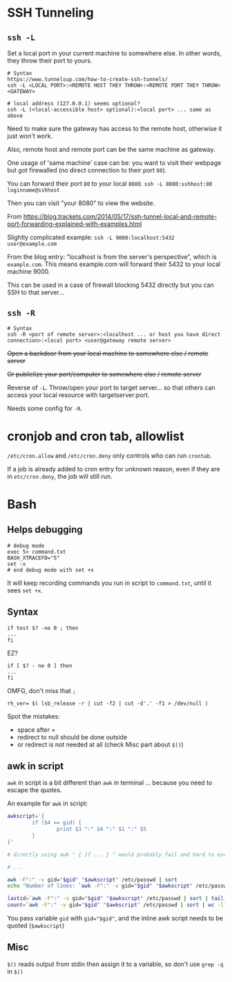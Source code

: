 # SSH Tunneling
## `ssh -L`

Set a local port in your current machine to somewhere else. In other words, they throw their port to yours.

```
# Syntax
https://www.tunnelsup.com/how-to-create-ssh-tunnels/
ssh -L <LOCAL PORT>:<REMOTE HOST THEY THROW>:<REMOTE PORT THEY THROW> <GATEWAY>

# local address (127.0.0.1) seems optional?
ssh -L (<local-accessible host> optional):<local port> ... same as above

```

Need to make sure the gateway has access to the remote host, otherwise it just won't work.

Also, remote host and remote port can be the same machine as gateway.

One usage of 'same machine' case can be: you want to visit their webpage but got firewalled (no direct connection to their port `80`).

You can forward their port `80` to your local `8080`.
`ssh -L 8080:sshhost:80 loginname@sshhost`

Then you can visit "your 8080" to view the website.

From https://blog.trackets.com/2014/05/17/ssh-tunnel-local-and-remote-port-forwarding-explained-with-examples.html

Slightly complicated example: `ssh -L 9000:localhost:5432 user@example.com`

From the blog entry: "localhost is from the server's perspective", which is `example.com`. This means example.com will forward their 5432 to your local machine 9000.

This can be used in a case of firewall blocking 5432 directly but you can SSH to that server...

## `ssh -R`

```
# Syntax
ssh -R <port of remote server>:<localhost ... or host you have direct connection>:<local port> <user@gateway remote server>
```

~~Open a backdoor from your local machine to somewhere else / remote server~~

~~Or publiclize your port/computer to somewhere else / remote server~~

Reverse of `-L`. Throw/open your port to target server... so that others can access your local resource with targetserver:port.

Needs some config for `-R`.



# cronjob and cron tab, allowlist
`/etc/cron.allow` and `/etc/cron.deny` only controls who can run `crontab`.  

If a job is already added to cron entry for unknown reason, even if they are in `etc/cron.deny`, the job will still run.

# Bash
## Helps debugging 

```
# debug mode
exec 5> command.txt
BASH_XTRACEFD="5"
set -x
# end debug mode with set +x
```

It will keep recording commands you run in script to `command.txt`, until it sees `set +x`.

## Syntax
```
if test $? -ne 0 ; then
...
fi
```

EZ?

```
if [ $? - ne 0 ] then
...
fi 
```
OMFG, don't miss that `;`

`rh_ver= $( lsb_release -r | cut -f2 | cut -d'.' -f1 > /dev/null )`

Spot the mistakes: 
- space after =
- redirect to null should be done outside
- or redirect is not needed at all (check Misc part about `$()`)

## awk in script
`awk` in script is a bit different than `awk` in terminal ... because you need to escape the quotes.

An example for `awk` in script:
```bash
awkscript='{
        if ($4 == gid) {
                print $3 ":" $4 ":" $1 ":" $5
        }
}'

# directly using awk " { if ... } " would probably fail and hard to escape.

# ...

awk -F":" -v gid="$gid" "$awkscript" /etc/passwd | sort
echo "Number of lines: `awk -F":" -v gid="$gid" "$awkscript" /etc/passwd | sort | wc -l` "

lastid=`awk -F":" -v gid="$gid" "$awkscript" /etc/passwd | sort | tail -n 1 | cut -d ':' -f 1`
count=`awk -F":" -v gid="$gid" "$awkscript" /etc/passwd | sort | wc -l`

```

You pass variable `gid` with `gid="$gid"`, and the inline awk script needs to be quoted (`$awkscript`)

## Misc
`$()` reads output from stdin then assign it to a variable, so don't use `grep -q` in `$()`

